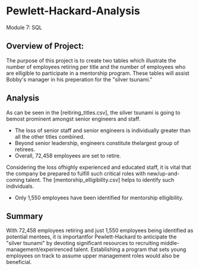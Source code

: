 # Pewlett-Hackard-Analysis
Module 7: SQL

## Overview of Project:
The purpose of this project is to create two tables which illustrate the number of employees retiring per title and the number of employees who are elligible to participate in a mentorship program. These tables will assist Bobby's manager in his preperation for the "silver tsunami."

## Analysis
As can be seen in the [reitiring_titles.csv], the silver tsunami is going to bemost prominent amongst senior engineers and staff. 

* The loss of senior staff and senior engineers is individually greater than all the other titles combined.
* Beyond senior leadership, engineers constitute thelargest group of retirees.
* Overall, 72,458 employees are set to retire.

Considering the loss ofhighly experienced and educated staff, it is vital that the company be prepared to fulfill such critical roles with new/up-and-coming talent. The [mentorship_elligibility.csv] helps to identify such individuals.

* Only 1,550 employees have been identified for mentorship elligibility. 

## Summary
With 72,458 employees retiring and just 1,550 employees being identified as potential mentees, it is importantfor Pewlett-Hackard to anticipate the "silver tsunami" by devoting significant resources to recruiting middle-management/experirenced talent. Establishing a program that sets young employees on track to assume upper management roles would also be beneficial. 
